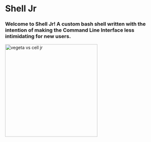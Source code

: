 # Shell Jr

### Welcome to Shell Jr! A custom bash shell written with the intention of making the Command Line Interface less intimidating for new users.

<div style:"text-align: center;">
  <img src="https://github.com/user-attachments/assets/564dc5a7-0fa8-4f0c-9d16-112480bc2dbe" alt="vegeta vs cell jr" width="300">
</div>
